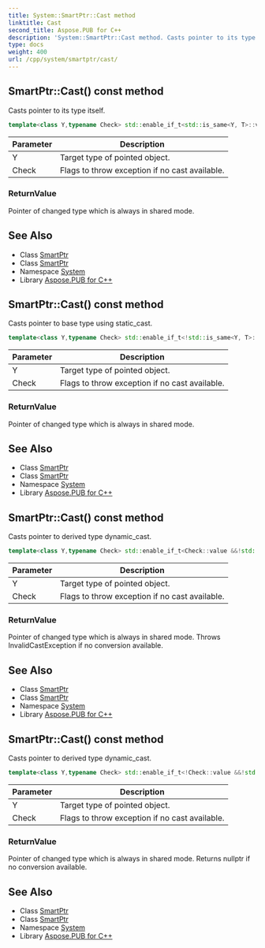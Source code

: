 ```yaml
---
title: System::SmartPtr::Cast method
linktitle: Cast
second_title: Aspose.PUB for C++
description: 'System::SmartPtr::Cast method. Casts pointer to its type itself in C++.'
type: docs
weight: 400
url: /cpp/system/smartptr/cast/
---
```

## SmartPtr::Cast() const method


Casts pointer to its type itself.

```cpp
template<class Y,typename Check> std::enable_if_t<std::is_same<Y, T>::value, SmartPtr<Y>> System::SmartPtr<T>::Cast() const
```


| Parameter | Description |
| --- | --- |
| Y | Target type of pointed object. |
| Check | Flags to throw exception if no cast available. |

### ReturnValue

Pointer of changed type which is always in shared mode.

## See Also

* Class [SmartPtr](../)
* Class [SmartPtr](../)
* Namespace [System](../../)
* Library [Aspose.PUB for C++](../../../)
## SmartPtr::Cast() const method


Casts pointer to base type using static_cast.

```cpp
template<class Y,typename Check> std::enable_if_t<!std::is_same<Y, T>::value &&std::is_base_of<Y, T>::value, SmartPtr<Y>> System::SmartPtr<T>::Cast() const
```


| Parameter | Description |
| --- | --- |
| Y | Target type of pointed object. |
| Check | Flags to throw exception if no cast available. |

### ReturnValue

Pointer of changed type which is always in shared mode.

## See Also

* Class [SmartPtr](../)
* Class [SmartPtr](../)
* Namespace [System](../../)
* Library [Aspose.PUB for C++](../../../)
## SmartPtr::Cast() const method


Casts pointer to derived type dynamic_cast.

```cpp
template<class Y,typename Check> std::enable_if_t<Check::value &&!std::is_same<Y, T>::value &&!std::is_base_of<Y, T>::value, SmartPtr<Y>> System::SmartPtr<T>::Cast() const
```


| Parameter | Description |
| --- | --- |
| Y | Target type of pointed object. |
| Check | Flags to throw exception if no cast available. |

### ReturnValue

Pointer of changed type which is always in shared mode. Throws InvalidCastException if no conversion available.

## See Also

* Class [SmartPtr](../)
* Class [SmartPtr](../)
* Namespace [System](../../)
* Library [Aspose.PUB for C++](../../../)
## SmartPtr::Cast() const method


Casts pointer to derived type dynamic_cast.

```cpp
template<class Y,typename Check> std::enable_if_t<!Check::value &&!std::is_same<Y, T>::value &&!std::is_base_of<Y, T>::value, SmartPtr<Y>> System::SmartPtr<T>::Cast() const
```


| Parameter | Description |
| --- | --- |
| Y | Target type of pointed object. |
| Check | Flags to throw exception if no cast available. |

### ReturnValue

Pointer of changed type which is always in shared mode. Returns nullptr if no conversion available.

## See Also

* Class [SmartPtr](../)
* Class [SmartPtr](../)
* Namespace [System](../../)
* Library [Aspose.PUB for C++](../../../)
